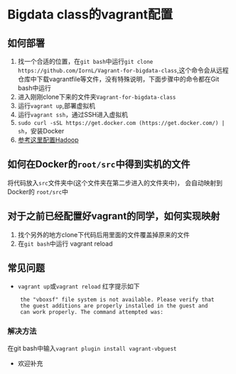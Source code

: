 # Bigdata class的vagrant配置
## 如何部署
1. 找一个合适的位置，在`git bash`中运行`git clone https://github.com/IornL/Vagrant-for-bigdata-class`,这个命令会从远程仓库中下载vagrantfile等文件，没有特殊说明，下面步骤中的命令都在Git bash中运行
2. 进入刚刚clone下来的文件夹`Vagrant-for-bigdata-class`
3. 运行`vagrant up`,部署虚拟机
4. 运行`vagrant ssh`，通过SSH进入虚拟机
5. `sudo curl -sSL https://get.docker.com (https://get.docker.com/) | sh`，安装Docker
6. [参考这里配置Hadoop](https://github.com/ninechapter/hadoop-cluster-docker)  
## 如何在Docker的`root/src`中得到实机的文件
将代码放入`src`文件夹中(这个文件夹在第二步进入的文件夹中)， 会自动映射到Docker的 `root/src`中
## 对于之前已经配置好vagrant的同学，如何实现映射
1. 找个另外的地方clone下代码后用里面的文件覆盖掉原来的文件
2. 在`git bash`中运行 vagrant reload
## 常见问题
- `vagrant up`或`vagrant reload` 红字提示如下
```Failed to mount folders in Linux guest. This is usually because
    the "vboxsf" file system is not available. Please verify that
    the guest additions are properly installed in the guest and
    can work properly. The command attempted was:
```  
### 解决方法
在git bash中输入`vagrant plugin install vagrant-vbguest`
- 欢迎补充
